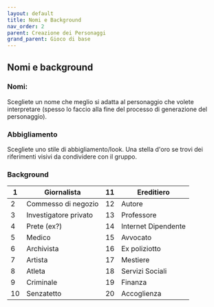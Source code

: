 ```yaml
---
layout: default
title: Nomi e Background
nav_order: 2
parent: Creazione dei Personaggi
grand_parent: Gioco di base
---
```

## Nomi e background

### Nomi:

Scegliete un nome che meglio si adatta al personaggio che volete
interpretare (spesso lo faccio alla fine del processo di generazione del
personaggio).

### Abbigliamento

Scegliete uno stile di abbigliamento/look. Una stella d'oro se trovi dei
riferimenti visivi da condividere con il gruppo.

### Background

| 1   | Giornalista           | 11  | Ereditiero          |
|-----|-----------------------|-----|---------------------|
| 2   | Commesso di negozio   | 12  | Autore              |
| 3   | Investigatore privato | 13  | Professore          |
| 4   | Prete (ex?)           | 14  | Internet Dipendente |
| 5   | Medico                | 15  | Avvocato            |
| 6   | Archivista            | 16  | Ex poliziotto       |
| 7   | Artista               | 17  | Mestiere            |
| 8   | Atleta                | 18  | Servizi Sociali     |
| 9   | Criminale             | 19  | Finanza             |
| 10  | Senzatetto            | 20  | Accoglienza         |